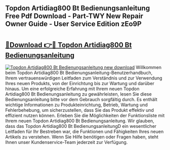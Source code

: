 ## Topdon Artidiag800 Bt Bedienungsanleitung Free Pdf Download - Part-TWY New Repair Owner Guide - User Service Edition zEo9P

# <h2><a href="http://df541s2.blite.top/?on=Topdon+Artidiag800+Bt+Bedienungsanleitung">🔗Download 👉🔴 Topdon Artidiag800 Bt Bedienungsanleitung</a></h2>

[![Topdon Artidiag800 Bt Bedienungsanleitung new download](https://i.imgur.com/lujVjoI.png)](http://df541s2.blite.top/?on=Topdon+Artidiag800+Bt+Bedienungsanleitung)
Willkommen beim Topdon Artidiag800 Bt Bedienungsanleitung-Benutzerhandbuch, Ihrem vertrauenswürdigen Leitfaden zum Verständnis und zur Verwendung Ihres neuen Produkts, von der Einrichtung bis zur Wartung und darüber hinaus. Um eine erfolgreiche Erfahrung mit Ihrem neuen Topdon Artidiag800 Bt Bedienungsanleitung zu gewährleisten, lesen Sie diese Bedienungsanleitung bitte vor dem Gebrauch sorgfältig durch. Es enthält wichtige Informationen zu Produkteinrichtung, Betrieb, Wartung und Fehlerbehebung, um sicherzustellen, dass Sie das Produkt effektiv und effizient nutzen können. Erleben Sie die Möglichkeiten der Funktionsliste mit Ihrem neuen Topdon Artidiag800 Bt Bedienungsanleitung. Wir glauben, dass das Topdon Artidiag800 Bt BedienungsanleitungD ein wesentlicher Leitfaden für Ihr Bestreben war, die Funktionen und Fähigkeiten Ihres neuen Artikels zu verstehen. Wenn Sie Hilfe benötigen oder Fragen haben, steht Ihnen unser Kundenservice-Team jederzeit zur Verfügung.
